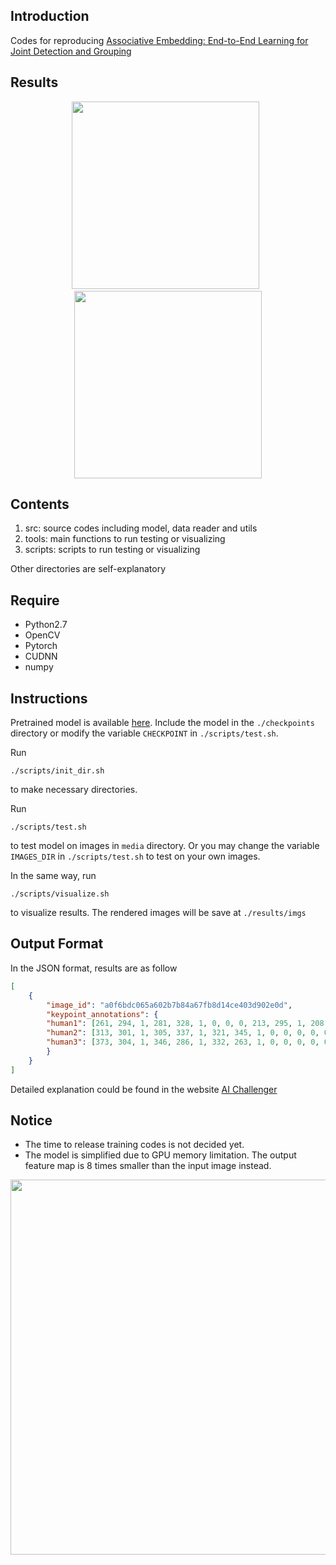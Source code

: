 ## Introduction

Codes for reproducing [Associative Embedding: End-to-End Learning for Joint Detection and Grouping](https://arxiv.org/abs/1611.05424)

## Results

<div align='center'>
<img src="https://github.com/JakeRenn/Pytorch-Multi-Person-Pose-Estimation/blob/master/media/ori_images/ski.jpg", width="300", height="300">
&nbsp;
<img src="https://github.com/JakeRenn/Pytorch-Multi-Person-Pose-Estimation/blob/master/pics/ski.jpg", width="300", height="300">
</div>

## Contents

1. src: source codes including model, data reader and utils
2. tools: main functions to run testing or visualizing
3. scripts: scripts to run testing or visualizing

Other directories are self-explanatory

## Require

* Python2.7
* OpenCV
* Pytorch
* CUDNN
* numpy

## Instructions

Pretrained model is available [here](https://pan.baidu.com/s/1nvKJlFz). Include the model in the `./checkpoints` directory or modify the variable `CHECKPOINT` in `./scripts/test.sh`.


Run
```
./scripts/init_dir.sh
```
to make necessary directories.

Run
```
./scripts/test.sh
```
to test model on images in `media` directory. Or you may change the variable `IMAGES_DIR` in `./scripts/test.sh` to test on your own images.

In the same way, run
```
./scripts/visualize.sh
```
to visualize results. The rendered images will be save at `./results/imgs`

## Output Format
In the JSON format, results are as follow

```json
[
    {
        "image_id": "a0f6bdc065a602b7b84a67fb8d14ce403d902e0d",
        "keypoint_annotations": {
        "human1": [261, 294, 1, 281, 328, 1, 0, 0, 0, 213, 295, 1, 208, 346, 1, 192, 335, 1, 245, 375, 1, 255, 432, 1, 244, 494, 1, 221, 379, 1, 219, 442, 1, 226, 491, 1, 226, 256, 1, 231, 284, 1],
        "human2": [313, 301, 1, 305, 337, 1, 321, 345, 1, 0, 0, 0, 0, 0, 0, 0, 0, 0, 313, 359, 1, 320, 409, 1, 311, 454, 1, 0, 0, 0, 330, 409, 1, 324, 446, 1, 337, 284, 1, 327, 302, 1],
        "human3": [373, 304, 1, 346, 286, 1, 332, 263, 1, 0, 0, 0, 0, 0, 0, 345, 313, 1, 0, 0, 0, 0, 0, 0, 0, 0, 0, 363, 386, 1, 361, 424, 1, 361, 475, 1, 365, 273, 1, 369, 297, 1],
        }
    }
]
```

Detailed explanation could be found in the website [AI Challenger](https://challenger.ai/competition/keypoint/subject)

## Notice

* The time to release training codes is not decided yet.
* The model is simplified due to GPU memory limitation. The output feature map is 8 times smaller than the input image instead.

<div align='center'>
<img src="https://github.com/JakeRenn/Pytorch-Multi-Person-Pose-Estimation/blob/master/pics/leaderboard.png", width="600", height="600">
</div>
